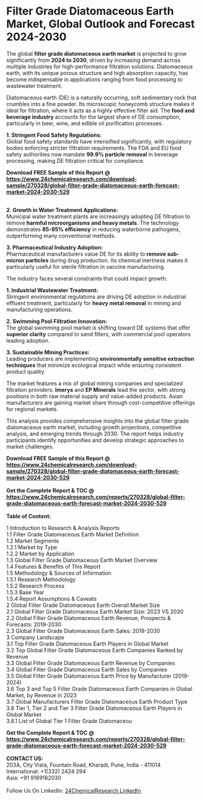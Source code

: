 <h1>Filter Grade Diatomaceous Earth Market, Global Outlook and Forecast 2024-2030</h1><p>The global <strong>filter grade diatomaceous earth market</strong> is projected to grow significantly from <strong>2024 to 2030</strong>, driven by increasing demand across multiple industries for high-performance filtration solutions. Diatomaceous earth, with its unique porous structure and high absorption capacity, has become indispensable in applications ranging from food processing to wastewater treatment.</p><p>Diatomaceous earth (DE) is a naturally occurring, soft sedimentary rock that crumbles into a fine powder. Its microscopic honeycomb structure makes it ideal for filtration, where it acts as a highly effective filter aid. The <strong>food and beverage industry</strong> accounts for the largest share of DE consumption, particularly in beer, wine, and edible oil purification processes.</p><p><strong>1. Stringent Food Safety Regulations:</strong><br>
Global food safety standards have intensified significantly, with regulatory bodies enforcing stricter filtration requirements. The FDA and EU food safety authorities now mandate <strong>99.9% particle removal</strong> in beverage processing, making DE filtration critical for compliance.</p><div><b>Download FREE Sample of this Report @ 
            <a href="https://www.24chemicalresearch.com/download-sample/270328/global-filter-grade-diatomaceous-earth-forecast-market-2024-2030-529">
            https://www.24chemicalresearch.com/download-sample/270328/global-filter-grade-diatomaceous-earth-forecast-market-2024-2030-529</a></b></div><br><p><strong>2. Growth in Water Treatment Applications:</strong><br>
Municipal water treatment plants are increasingly adopting DE filtration to remove <strong>harmful microorganisms and heavy metals</strong>. The technology demonstrates <strong>85-95% efficiency</strong> in reducing waterborne pathogens, outperforming many conventional methods.</p><p><strong>3. Pharmaceutical Industry Adoption:</strong><br>
Pharmaceutical manufacturers value DE for its ability to <strong>remove sub-micron particles</strong> during drug production. Its chemical inertness makes it particularly useful for sterile filtration in vaccine manufacturing.</p><p>The industry faces several constraints that could impact growth:</p><p><strong>1. Industrial Wastewater Treatment:</strong><br>
Stringent environmental regulations are driving DE adoption in industrial effluent treatment, particularly for <strong>heavy metal removal</strong> in mining and manufacturing operations.</p><p><strong>2. Swimming Pool Filtration Innovation:</strong><br>
The global swimming pool market is shifting toward DE systems that offer <strong>superior clarity</strong> compared to sand filters, with commercial pool operators leading adoption.</p><p><strong>3. Sustainable Mining Practices:</strong><br>
Leading producers are implementing <strong>environmentally sensitive extraction techniques</strong> that minimize ecological impact while ensuring consistent product quality.</p><p>The market features a mix of global mining companies and specialized filtration providers. <strong>Imerys</strong> and <strong>EP Minerals</strong> lead the sector, with strong positions in both raw material supply and value-added products. Asian manufacturers are gaining market share through cost-competitive offerings for regional markets.</p><p>This analysis provides comprehensive insights into the global filter grade diatomaceous earth market, including growth projections, competitive analysis, and emerging trends through 2030. The report helps industry participants identify opportunities and develop strategic approaches to market challenges.</p><div><b>Download FREE Sample of this Report @ 
            <a href="https://www.24chemicalresearch.com/download-sample/270328/global-filter-grade-diatomaceous-earth-forecast-market-2024-2030-529">
            https://www.24chemicalresearch.com/download-sample/270328/global-filter-grade-diatomaceous-earth-forecast-market-2024-2030-529</a></b></div><br><div><b>Get the Complete Report & TOC @ 
            <a href="https://www.24chemicalresearch.com/reports/270328/global-filter-grade-diatomaceous-earth-forecast-market-2024-2030-529">
            https://www.24chemicalresearch.com/reports/270328/global-filter-grade-diatomaceous-earth-forecast-market-2024-2030-529</a></b></div><br>
            <b>Table of Content:</b><p>1 Introduction to Research & Analysis Reports<br />
    1.1 Filter Grade Diatomaceous Earth Market Definition<br />
    1.2 Market Segments<br />
        1.2.1 Market by Type<br />
        1.2.2 Market by Application<br />
    1.3 Global Filter Grade Diatomaceous Earth Market Overview<br />
    1.4 Features & Benefits of This Report<br />
    1.5 Methodology & Sources of Information<br />
        1.5.1 Research Methodology<br />
        1.5.2 Research Process<br />
        1.5.3 Base Year<br />
        1.5.4 Report Assumptions & Caveats<br />
2 Global Filter Grade Diatomaceous Earth Overall Market Size<br />
    2.1 Global Filter Grade Diatomaceous Earth Market Size: 2023 VS 2030<br />
    2.2 Global Filter Grade Diatomaceous Earth Revenue, Prospects & Forecasts: 2019-2030<br />
    2.3 Global Filter Grade Diatomaceous Earth Sales: 2019-2030<br />
3 Company Landscape<br />
    3.1 Top Filter Grade Diatomaceous Earth Players in Global Market<br />
    3.2 Top Global Filter Grade Diatomaceous Earth Companies Ranked by Revenue<br />
    3.3 Global Filter Grade Diatomaceous Earth Revenue by Companies<br />
    3.4 Global Filter Grade Diatomaceous Earth Sales by Companies<br />
    3.5 Global Filter Grade Diatomaceous Earth Price by Manufacturer (2019-2024)<br />
    3.6 Top 3 and Top 5 Filter Grade Diatomaceous Earth Companies in Global Market, by Revenue in 2023<br />
    3.7 Global Manufacturers Filter Grade Diatomaceous Earth Product Type<br />
    3.8 Tier 1, Tier 2 and Tier 3 Filter Grade Diatomaceous Earth Players in Global Market<br />
        3.8.1 List of Global Tier 1 Filter Grade Diatomaceou</p><div><b>Get the Complete Report & TOC @ 
            <a href="https://www.24chemicalresearch.com/reports/270328/global-filter-grade-diatomaceous-earth-forecast-market-2024-2030-529">
            https://www.24chemicalresearch.com/reports/270328/global-filter-grade-diatomaceous-earth-forecast-market-2024-2030-529</a></b></div><br><b>CONTACT US:</b><br>
            203A, City Vista, Fountain Road, Kharadi, Pune, India - 411014<br>
            International: +1(332) 2424 294<br>
            Asia: +91 9169162030 <br><br>
            Follow Us On LinkedIn: <a href="https://www.linkedin.com/company/24chemicalresearch/">24ChemicalResearch LinkedIn</a>